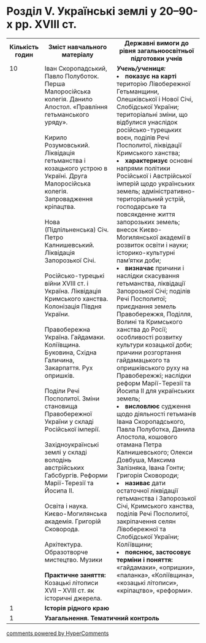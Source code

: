 <div id="hypercomments_widget" class="js-hypercomments-widget invisible"></div>

# Розділ V. Українські землі у 20–90-х рр. ХVІІІ ст.

<table>
  <tr>
    <td width="10%" align="center"><b>Кількість годин</b></td>  
    <td width="40%" align="center"><b>Зміст навчального матеріалу</b></td>
    <td width="50%" align="center"><b>Державні вимоги  до рівня загальноосвітньої підготовки учнів</b></td>
  </tr>
  <tr>
<td width="10%" style="vertical-align:top !important;">10</td>
    <td width="40%" style="vertical-align:top !important;">
Іван Скоропадський, Павло Полуботок. Перша Малоросійська колегія. Данило Апостол. «Правління гетьманського уряду».<br>
<br>
Кирило Розумовський. Ліквідація гетьманства і козацького устрою в Україні. Друга Малоросійська колегія. Запровадження кріпацтва.<br>
<br>
Нова (Підпільненська) Січ. Петро Калнишевський. Ліквідація Запорозької Січі. <br>
<br>
Російсько-турецькі війни XVIII ст. і Україна. Ліквідація Кримського ханства. Колонізація Півдня України.<br>
<br>
Правобережна Україна.  Гайдамаки. Коліївщина. Буковина, Східна Галичина, Закарпаття. Рух опришків. <br>
<br>
Поділи Речі Посполитої. Зміни становища Правобережної України у складі Російської імперії.<br>
<br>
Західноукраїнські землі у складі володінь австрійських Габсбургів. Реформи Марії-Терезії та Йосипа ІІ.<br>
<br>
Освіта і наука. Києво-Могилянська академія. Григорій Сковорода.<br>
<br>
Архітектура. Образотворче мистецтво. Музики<br>
<br>
<b>Практичне заняття:</b><br>
Козацькі літописи ХVІІ – ХVІІІ ст. як історичні джерела.
</td>
    <td width="50%" style="vertical-align:top !important;">
<i><b>Учень/учениця:</b></i><br>
<li><b>показує на карті</b> територію Лівобережної Гетьманщини, Олешківської і Нової Січі, Слобідської України; територіальні зміни, що відбулися унаслідок російсько-турецьких воєн, поділів Речі Посполитої, ліквідації Кримського ханства;</li>
<li><b>характеризує</b> основні напрями політики Російської і Австрійської імперій щодо українських земель; адміністративно-територіальний устрій, господарське та повсякденне життя запорозьких земель; внесок Києво-Могилянської академії в розвиток освіти і науки; історико-культурні пам’ятки доби;</li>
<li><b>визначає</b> причини і наслідки скасування гетьманства, ліквідації Запорозької Січі; поділів Речі Посполитої; приєднання земель Правобережжя, Поділля, Волині та Кримського ханства до Росії; особливості розвитку культури козацької доби; причини розгортання гайдамацького та опришківського руху на Правобережжі; наслідки реформ Марії-Терезії та Йосипа ІІ для українських земель;</li>
<li><b>висловлює</b> судження щодо діяльності гетьманів Івана Скоропадського, Павла Полуботка, Данила Апостола, кошового отамана Петра Калнишевського; Олекси Довбуша, Максима Залізняка, Івана Гонти; Григорія Сковороди;</li>
<li><b>називає</b> дати остаточної ліквідації гетьманства і Запорозької Січі, Кримського ханства, поділів Речі Посполитої, закріпачення селян Лівобережної та Слобідської України; Коліївщини;</li>
<li><b>пояснює, застосовує терміни і поняття:</b> «гайдамаки», «опришки», «паланка», «Коліївщина», «козацькі літописи», «кріпацтво», «реформи».</li>
</td>
  </tr>
<tr>
<td width="10%" style="vertical-align:top !important;">1</td>
<td colspan="2" style="vertical-align:top !important;"><b>Історія рідного краю</b></td>
</tr>
<tr>
<td width="10%" style="vertical-align:top !important;">1</td>
<td colspan="2" style="vertical-align:top !important;"><b>Узагальнення. Тематичний контроль</b></td>
</tr>
</table>

<div class="js-hypercomments-container">
<a href="http://hypercomments.com" class="hc-link" title="comments widget">comments powered by HyperComments</a>
</div>